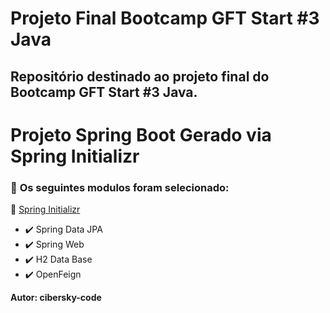 # Projeto Final Bootcamp GFT Start #3 Java



## Repositório destinado ao projeto final do Bootcamp GFT Start #3 Java.



# Projeto Spring Boot Gerado via Spring Initializr



### :blue_book: **Os seguintes modulos foram selecionado:**

:link: [Spring Initializr](https://start.spring.io/)

 - :heavy_check_mark: Spring Data JPA
 - :heavy_check_mark: Spring Web
 - :heavy_check_mark: H2 Data Base
 - :heavy_check_mark: OpenFeign













**Autor: cibersky-code**
